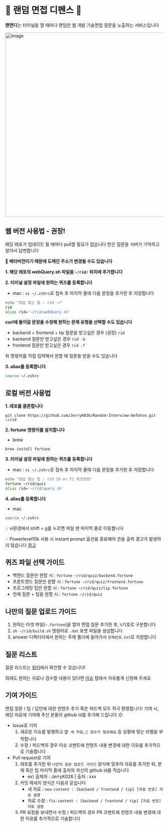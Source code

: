 # 🏰 랜덤 면접 디펜스 🏰
<b>랜면디</b>는 터미널을 열 때마다 랜덤한 웹 개발 기술면접 질문을 노출하는 서비스입니다

<img width="588" alt="image" src="https://user-images.githubusercontent.com/55067949/211290409-ce0992db-16b6-4fee-baff-f227512e829b.png">

## 웹 버전 사용법 - 권장!
해당 레포가 업데이트 될 때마다 pull할 필요가 없습니다
받은 질문을 서버가 기억하고 알아서 답변합니다

<b>🚨 베타버전이기 때문에 도메인 주소가 변경될 수도 있습니다</b>

<b>1. 해당 레포의 webQuery.sh 파일을 `~/rid/` 위치에 추가합니다</b>

<b>2. 터미널 설정 파일에 원하는 퀴즈를 등록합니다</b>
- mac : `vi ~/.zshrc`로 접속 후 마지막 줄에 다음 문장을 추가한 후 저장합니다

```bash
echo "정답 찾는 법 : rid -r"
rid
alias rid='~/rid/webQuery.sh'
```

<b>curl에 들어갈 문장을 수정해 원하는 문제 유형을 선택할 수도 있습니다</b>

- backend + frontend + tip 질문을 받고싶은 경우 (권장)
`rid`
- backend 질문만 받고싶은 경우
`rid -b`
- frontend 질문만 받고싶은 경우
`rid -f`

위 명령어를 직접 입력해서 원할 때 질문을 받을 수도 있습니다

<b>3. alias를 등록합니다</b>
```bash
source ~/.zshrc
```

## 로컬 버전 사용법
<b>1. 레포를 클론합니다</b>
```
git clone https://github.com/JerryK026/Random-Interview-Defense.git ~/rid
```

<b>2. fortune 명령어를 설치합니다</b>
- brew
```
brew install fortune
```

<b>3. 터미널 설정 파일에 원하는 퀴즈를 등록합니다</b>
- mac : `vi ~/.zshrc`로 접속 후 마지막 줄에 다음 문장을 추가한 후 저장합니다

```bash
echo "정답 찾는 법 : rid [b or f] 퀴즈번호"
fortune ~/rid/quiz
alias rid='~/rid/query.sh'
```

<b>4. alias를 등록합니다</b>
- mac
```bash
source ~/.zshrc
```

💡 vi환경에서 shift + g를 누르면 파일 맨 마지막 줄로 이동합니다

💡 Powerlevel10k 사용 시 instant prompt 옵션을 종료해야 콘솔 출력 경고가 발생하지 않습니다 [참고](https://github.com/JerryK026/random-interview-defense/issues/7)

## 퀴즈 파일 선택 가이드
- 백엔드 질문만 원할 시 : `fortune ~/rid/quiz/backend.fortune`
- 프론트엔드 질문만 원할 시 : `fortune ~/rid/quiz/frontend.fortune`
- 프로그래밍 팁만 원할 시 : `fortune ~/rid/quiz/tip.fortune`
- 전체 질문 + 팁을 원할 시 : `fortune ~/rid/quiz`

## 나만의 질문 업로드 가이드
1. 원하는 타겟 파일(`~.fortune`)을 열어 면접 질문 추가한 후, `%`기호로 구분합니다
2. `sh ~/rid/build.sh` 명령어로 `.dat` 포맷 파일을 생성합니다
3. answer 디렉터리에서 원하는 주제 폴더에 들어가서 `문제번호.txt`로 저장합니다

## 질문 리스트
질문 리스트는 [위키](https://github.com/JerryK026/random-interview-defense/wiki)에서 확인할 수 있습니다!

외에도 원하는 자료나 검수할 내용이 있다면 [이슈](https://github.com/JerryK026/random-interview-defense/issues?q=is%3Aissue+is%3Aopen+sort%3Aupdated-desc) 탭에서 자유롭게 신청해 주세요

## 기여 가이드
면접 질문 / 팁 / 답안에 대한 컨텐츠 추가 혹은 피드백 모두 적극 환영합니다!
기여 시, 해당 자료에 기여해 주신 분들의 github id를 추가해 드립니다 :D
- Issue로 기여
   1. 새로운 이슈를 발행하고 `🏆 새 자료`, `🚨 검수가 필요해요` 등 상황에 맞는 라벨을 부착합니다
   2. 수정 / 피드백의 경우 이슈 코멘트에 컨텐츠 내용 변경에 대한 이유를 추가적으로 기술합니다
- Pull request로 기여
   1. 레포를 추가한 뒤 `나만의 질문 업로드 가이드` 양식에 맞추어 자료를 추가한 뒤, 문제 혹은 팁 마지막 줄에 출처와 자신의 github id를 적습니다
      - ex) 출제자 : JerryK026 | 출처 : xxx
   2. 커밋 메세지 양식은 다음과 같습니다
      - 새 자료 : `new-content : [backend / frontend / tip] [자료 번호] 자료 설명`
      - 자료 수정 : `fix-content : [backend / frontend / tip] [자료 번호] 자료 설명`
   3. PR 요청을 보내면서 수정 / 피드백의 경우 PR 코멘트에 컨텐츠 내용 변경에 대한 이유를 추가적으로 기술합니다
